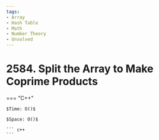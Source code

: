 ```yaml
---
tags:
- Array
- Hash Table
- Math
- Number Theory
- Unsolved
---
```



# 2584. Split the Array to Make Coprime Products

=== "C++"

    $Time: O()$

    $Space: O()$

    ``` c++
    ```